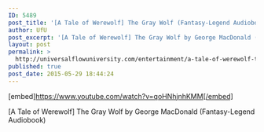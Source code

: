 ```yaml
---
ID: 5489
post_title: '[A Tale of Werewolf] The Gray Wolf (Fantasy-Legend Audiobook)'
author: UfU
post_excerpt: '[A Tale of Werewolf] The Gray Wolf by George MacDonald (Fantasy-Legend Audiobook)'
layout: post
permalink: >
  http://universalflowuniversity.com/entertainment/a-tale-of-werewolf-the-gray-wolf-fantasy-legend-audiobook/
published: true
post_date: 2015-05-29 18:44:24
---
```

[embed]https://www.youtube.com/watch?v=qoHNhjnhKMM[/embed]<br>
<p>[A Tale of Werewolf] The Gray Wolf by George MacDonald (Fantasy-Legend Audiobook)</p>